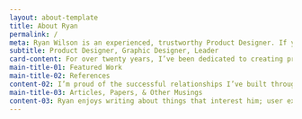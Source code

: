 ```yaml
---
layout: about-template
title: About Ryan
permalink: /
meta: Ryan Wilson is an experienced, trustworthy Product Designer. If you are looking for someone to improve the user experience of your product, let me introduce you to Ryan.
subtitle: Product Designer, Graphic Designer, Leader
card-content: For over twenty years, I’ve been dedicated to creating products with the user in mind. As a Product Designer at Bitovi, as well as throughout my career, I’ve seen how approaching projects with understanding and empathy results in a better experience for the user. My passion is the process of understanding and refining the User Experience of a product - research, defining the user, developing product requirements, creating wireframes, mockups, and building prototypes, and iterating through documentation.
main-title-01: Featured Work
main-title-02: References
content-02: I’m proud of the successful relationships I’ve built throughout my career by being trustworthy, goal-oriented, and easy to work with. Here are a few things some people I’ve worked with have said -
main-title-03: Articles, Papers, & Other Musings
content-03: Ryan enjoys writing about things that interest him; user experience, graphic design, animation, etc.
---
```

